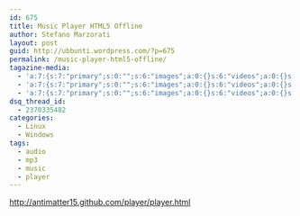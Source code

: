 ```yaml
---
id: 675
title: Music Player HTML5 Offline
author: Stefano Marzorati
layout: post
guid: http://ubbunti.wordpress.com/?p=675
permalink: /music-player-html5-offline/
tagazine-media:
  - 'a:7:{s:7:"primary";s:0:"";s:6:"images";a:0:{}s:6:"videos";a:0:{}s:11:"image_count";s:1:"0";s:6:"author";s:6:"116741";s:7:"blog_id";s:8:"21149954";s:9:"mod_stamp";s:19:"2011-03-31 15:41:18";}'
  - 'a:7:{s:7:"primary";s:0:"";s:6:"images";a:0:{}s:6:"videos";a:0:{}s:11:"image_count";s:1:"0";s:6:"author";s:6:"116741";s:7:"blog_id";s:8:"21149954";s:9:"mod_stamp";s:19:"2011-03-31 15:41:18";}'
  - 'a:7:{s:7:"primary";s:0:"";s:6:"images";a:0:{}s:6:"videos";a:0:{}s:11:"image_count";s:1:"0";s:6:"author";s:6:"116741";s:7:"blog_id";s:8:"21149954";s:9:"mod_stamp";s:19:"2011-03-31 15:41:18";}'
dsq_thread_id:
  - 2370335482
categories:
  - Linux
  - Windows
tags:
  - audio
  - mp3
  - music
  - player
---
```

<a href="http://antimatter15.github.com/player/player.html" target="_blank">http://antimatter15.github.com/player/player.html</a>